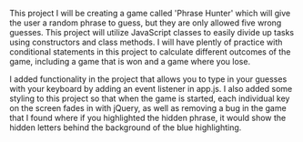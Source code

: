 This project I will be creating a game called 'Phrase Hunter' which will give the user a random phrase to guess, but they are only allowed
five wrong guesses. This project will utilize JavaScript classes to easily divide up tasks using constructors and class methods. I will have 
plently of practice with conditional statements in this project to calculate different outcomes of the game, including a game that is won 
and a game where you lose.

I added functionality in the project that allows you to type in your guesses with your keyboard by adding an event listener in app.js. I also added some styling to this project so that when the game is started, each individual key on the screen fades in with jQuery, as well as removing a bug in the game that I found where if you highlighted the hidden phrase, it would show the hidden letters behind the background of 
the blue highlighting. 
